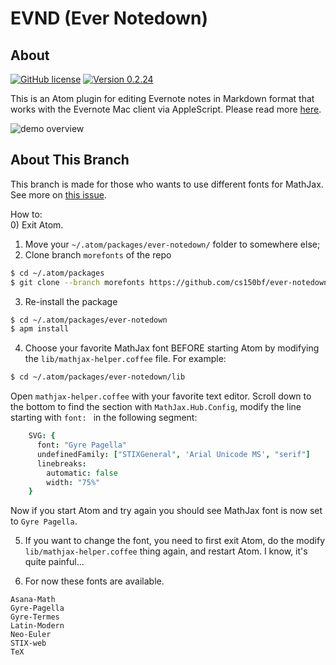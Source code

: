 #   EVND (Ever Notedown) 

## About
[![GitHub license](https://img.shields.io/badge/license-MIT-blue.svg)](https://raw.githubusercontent.com/cs150bf/ever-notedown/master/LICENSE.md) [![Version 0.2.24](https://img.shields.io/badge/apm-v0.2.24-green.svg)](https://github.com/cs150bf/ever-notedown/releases)

This is an Atom plugin for editing Evernote notes in Markdown format that works with the Evernote Mac client via AppleScript. Please read more [here](https://www.evernote.com/l/AER4LWAANh9JY7PBhP9q8rYllx9Znkw5zY8).

![demo overview](https://raw.github.com/cs150bf/ever-notedown/master/docs/demo/demo-0-create-note.gif "demo-0-create-note.gif")


## About This Branch

This branch is made for those who wants to use different fonts for MathJax. See more on [this issue](https://github.com/cs150bf/ever-notedown/issues/42).  

How to:   
0) Exit Atom.   
1) Move your `~/.atom/packages/ever-notedown/` folder to somewhere else;   
2) Clone branch `morefonts` of the repo
```bash
$ cd ~/.atom/packages
$ git clone --branch morefonts https://github.com/cs150bf/ever-notedown
```   
3) Re-install the package
```bash
$ cd ~/.atom/packages/ever-notedown
$ apm install
```   
4) Choose your favorite MathJax font BEFORE starting Atom by modifying the `lib/mathjax-helper.coffee` file. For example:
```bash
$ cd ~/.atom/packages/ever-notedown/lib
```
Open `mathjax-helper.coffee` with your favorite text editor. Scroll down to the bottom to find the section with `MathJax.Hub.Config`, modify the line starting with `font: ` in the following segment:
```coffee
    SVG: {
      font: "Gyre Pagella"
      undefinedFamily: ["STIXGeneral", 'Arial Unicode MS', "serif"]
      linebreaks:
        automatic: false
        width: "75%"
    }
```
Now if you start Atom and try again you should see MathJax font is now set to `Gyre Pagella`.   

5) If you want to change the font, you need to first exit Atom, do the modify `lib/mathjax-helper.coffee` thing again, and restart Atom. I know, it's quite painful...   

6) For now these fonts are available.
```
Asana-Math
Gyre-Pagella
Gyre-Termes
Latin-Modern
Neo-Euler
STIX-web
TeX
```


